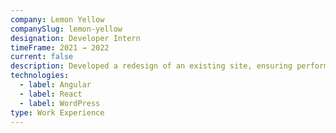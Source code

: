 ```yaml
---
company: Lemon Yellow
companySlug: lemon-yellow
designation: Developer Intern
timeFrame: 2021 → 2022
current: false
description: Developed a redesign of an existing site, ensuring performance, scalability and responsiveness. Wrote structured, readable and maintainable code.
technologies:
  - label: Angular
  - label: React
  - label: WordPress
type: Work Experience
---
```

